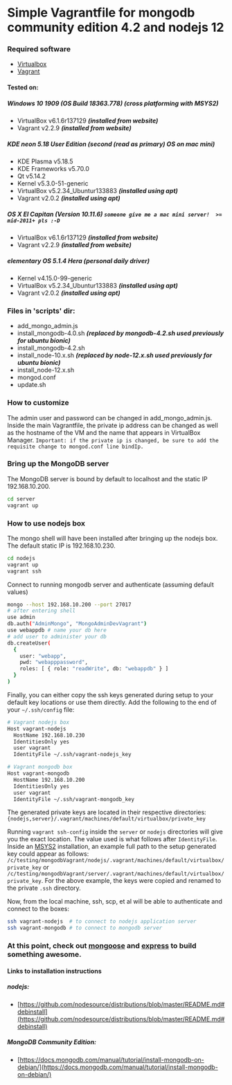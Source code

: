 # Simple Vagrantfile for mongodb community edition 4.2 and nodejs 12

### Required software

- [Virtualbox](https://www.virtualbox.org/)
- [Vagrant](https://www.vagrantup.com/)

#### Tested on:
##### Windows 10 1909 (OS Build 18363.778) (cross platforming with MSYS2)
- VirtualBox v6.1.6r137129 **_(installed from website)_**
- Vagrant v2.2.9 **_(installed from website)_**

##### KDE neon 5.18 User Edition (second *(read as primary)* OS on mac mini)
- KDE Plasma v5.18.5
- KDE Frameworks v5.70.0
- Qt v5.14.2
- Kernel v5.3.0-51-generic
- VirtualBox v5.2.34_Ubuntur133883 **_(installed using apt)_**
- Vagrant v2.0.2 **_(installed using apt)_**

##### OS X El Capitan (Version 10.11.6) `someone give me a mac mini server!  >= mid-2011+ pls :-D`
- VirtualBox v6.1.6r137129 **_(installed from website)_**
- Vagrant v2.2.9 **_(installed from website)_**

##### elementary OS 5.1.4 Hera (personal daily driver)
- Kernel v4.15.0-99-generic
- VirtualBox v5.2.34_Ubuntur133883 **_(installed using apt)_**
- Vagrant v2.0.2 **_(installed using apt)_**

### Files in 'scripts' dir:
- add_mongo_admin.js
- install_mongodb-4.0.sh **_(replaced by mongodb-4.2.sh used previously for ubuntu bionic)_**
- install_mongodb-4.2.sh
- install_node-10.x.sh **_(replaced by node-12.x.sh used previously for ubuntu bionic)_**
- install_node-12.x.sh
- mongod.conf
- update.sh

### How to customize
The admin user and password can be changed in add_mongo_admin.js.  Inside the main Vagrantfile, the private ip address can be changed as well as the hostname of the VM and the name that appears in VirtualBox Manager. `Important: if the private ip is changed, be sure to add the requisite change to mongod.conf line bindIp.`

### Bring up the MongoDB server
The MongoDB server is bound by default to localhost and the static IP 192.168.10.200.

```sh
cd server
vagrant up
```

### How to use nodejs box
The mongo shell will have been installed after bringing up the nodejs box.  The default static IP is 192.168.10.230.

```sh
cd nodejs
vagrant up
vagrant ssh
```

Connect to running mongodb server and authenticate (assuming default values)

```sh
mongo --host 192.168.10.200 --port 27017
# after entering shell
use admin
db.auth("AdminMongo", "MongoAdminDevVagrant")
use webappdb # name your db here
# add user to administer your db
db.createUser(
  {
    user: "webapp",
    pwd: "webapppassword",
    roles: [ { role: "readWrite", db: "webappdb" } ]
  }
)
```

Finally, you can either copy the ssh keys generated during setup to your default key locations or use them directly.  Add the following to the end of your `~/.ssh/config` file:

```sh
# Vagrant nodejs box
Host vagrant-nodejs
  HostName 192.168.10.230
  IdentitiesOnly yes
  user vagrant
  IdentityFile ~/.ssh/vagrant-nodejs_key

# Vagrant mongodb box
Host vagrant-mongodb
  HostName 192.168.10.200
  IdentitiesOnly yes
  user vagrant
  IdentityFile ~/.ssh/vagrant-mongodb_key
```

The generated private keys are located in their respective directories:  `{nodejs,server}/.vagrant/machines/default/virtualbox/private_key`

Running `vagrant ssh-config` inside the `server` or `nodejs` directories will give you the exact location.  The value used is what follows after `IdentityFile`.  Inside an [MSYS2](https://www.msys2.org/) installation, an example full path to the setup generated key could appear as follows: `/c/testing/mongodbVagrant/nodejs/.vagrant/machines/default/virtualbox/private_key` or `/c/testing/mongodbVagrant/server/.vagrant/machines/default/virtualbox/private_key`.  For the above example, the keys were copied and renamed to the private `.ssh` directory.

Now, from the local machine, ssh, scp, et al will be able to authenticate and connect to the boxes:
```sh
ssh vagrant-nodejs  # to connect to nodejs application server
ssh vagrant-mongodb # to connect to mongodb server
```

### At this point, check out [mongoose](https://mongoosejs.com/) and [express](https://expressjs.com/) to build something awesome.

#### Links to installation instructions
##### nodejs:
- [https://github.com/nodesource/distributions/blob/master/README.md#debinstall](https://github.com/nodesource/distributions/blob/master/README.md#debinstall)

##### MongoDB Community Edition:
- [https://docs.mongodb.com/manual/tutorial/install-mongodb-on-debian/](https://docs.mongodb.com/manual/tutorial/install-mongodb-on-debian/)
